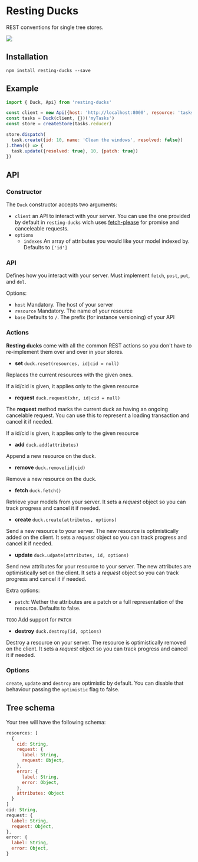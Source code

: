 # Resting Ducks

REST conventions for single tree stores.

![](https://media.giphy.com/media/b9QBHfcNpvqDK/giphy.gif)

## Installation

```
npm install resting-ducks --save
```

## Example

```js
import { Duck, Api} from 'resting-ducks'

const client = new Api({host: 'http://localhost:8000', resource: 'tasks'})
const tasks = Duck(client, {})('myTasks')
const store = createStore(tasks.reducer)

store.dispatch(
  task.create({id: 10, name: 'Clean the windows', resolved: false})
).then(() => {
  task.update({resolved: true}, 10, {patch: true})
})
```

## API

### Constructor

The `Duck` constructor accepts two arguments:

  - `client` an API to interact with your server. You can use
  the one provided by default in `resting-ducks` wich uses [fetch-please](https://github.com/albburtsev/fetch-please)
  for promise and canceleable requests.
  - `options`
    - `indexes` An array of attributes you would like your model indexed by.
    Defaults to `['id']`

### API

Defines how you interact with your server.
Must implement `fetch`, `post`, `put`, and `del`.

Options:

  - `host` Mandatory. The host of your server
  - `resource` Mandatory. The name of your resource
  - `base` Defaults to `/`. The prefix (for instance versioning) of your API

### Actions

**Resting ducks** come with all the common REST actions so you don't
have to re-implement them over and over in your stores.

  - **set** `duck.reset(resources, id|cid = null)`

Replaces the current resources with the given ones.

If a id/cid is given, it applies only to the given resource

  - **request** `duck.request(xhr, id|cid = null)`

The **request** method marks the current duck as having an
ongoing cancelable request. You can use this to represent a loading
transaction and cancel it if needed.

If a id/cid is given, it applies only to the given resource

  - **add** `duck.add(attributes)`

Append a new resource on the duck.

  - **remove** `duck.remove(id|cid)`

Remove a new resource on the duck.

  - **fetch** `duck.fetch()`

Retrieve your models from your server.
It sets a *request* object so you can track progress and cancel
it if needed.

  - **create** `duck.create(attributes, options)`

Send a new resource to your server. The new resource
is optimistically added on the client.
It sets a *request* object so you can track progress and cancel
it if needed.

  - **update** `duck.udpate(attributes, id, options)`

Send new attributes for your resource to your server.
The new attributes are optimistically set on the client.
It sets a *request* object so you can track progress and cancel
it if needed.

Extra options:

  - `patch`: Wether the attributes are a patch or a full representation
  of the resource. Defaults to false.

`TODO` Add support for `PATCH`

  - **destroy** `duck.destroy(id, options)`

Destroy a resource on your server. The resource is optimistically
removed on the client.
It sets a *request* object so you can track progress and cancel
it if needed.

### Options

`create`, `update` and `destroy` are optimistic by default. You can
disable that behaviour passing the `optimistic` flag to false.

## Tree schema

Your tree will have the following schema:

```js
resources: [
  {
    cid: String,
    request: {
      label: String,
      request: Object,
    },
    error: {
      label: String,
      error: Object,
    },
    attributes: Object
  }
]
cid: String,
request: {
  label: String,
  request: Object,
},
error: {
  label: String,
  error: Object,
}
```
